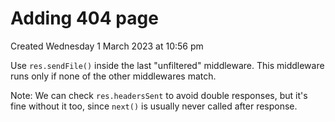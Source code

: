 # Adding 404 page
Created Wednesday 1 March 2023 at 10:56 pm

Use `res.sendFile()` inside the last "unfiltered" middleware. This middleware runs only if none of the other middlewares match.

Note: We can check `res.headersSent` to avoid double responses, but it's fine without it too, since `next()` is usually never called after response.